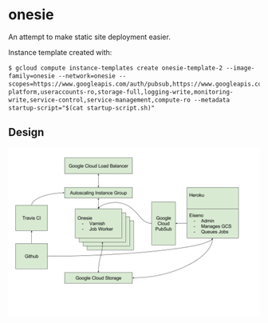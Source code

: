 # onesie

An attempt to make static site deployment easier.

Instance template created with:

```
$ gcloud compute instance-templates create onesie-template-2 --image-family=onesie --network=onesie --scopes=https://www.googleapis.com/auth/pubsub,https://www.googleapis.com/auth/cloud-platform,useraccounts-ro,storage-full,logging-write,monitoring-write,service-control,service-management,compute-ro --metadata startup-script="$(cat startup-script.sh)"
```

## Design

![diagram](Onesie.png)
